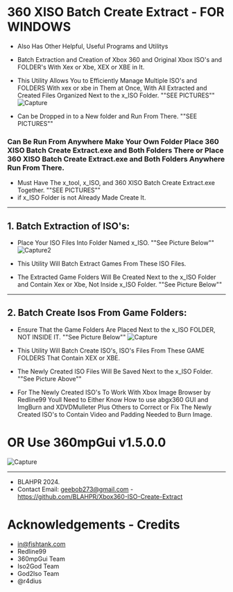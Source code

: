 # 360 XISO Batch Create Extract  -  FOR WINDOWS
* Also Has Other Helpful, Useful Programs and Utilitys
* Batch Extraction and Creation of Xbox 360 and Original Xbox ISO's and FOLDER's With Xex or Xbe, XEX or XBE in It.
* This Utility Allows You to Efficiently Manage Multiple ISO's and FOLDERS With xex or xbe in Them at Once, With All Extracted and Created Files Organized Next to the x_ISO Folder. ""SEE PICTURES""
![Capture](https://github.com/user-attachments/assets/b03a169c-b525-475b-bcbe-fe7456b9e314)

* Can be Dropped in to a New folder and Run From There.  ""SEE PICTURES""
### Can Be Run From Anywhere Make Your Own Folder Place 360 XISO Batch Create Extract.exe and Both Folders There or Place 360 XISO Batch Create Extract.exe and Both Folders Anywhere Run From There. 
* Must Have The x_tool, x_ISO, and 360 XISO Batch Create Extract.exe Together. ""SEE PICTURES""
* if x_ISO Folder is not Already Made Create It. 
**********************************************************************
## 1. Batch Extraction of ISO's:

* Place Your ISO Files Into Folder Named x_ISO. ""See Picture Below""
![Capture2](https://github.com/user-attachments/assets/c20b4d13-027d-41d8-815f-e7710cf22db4)

* This Utility Will Batch Extract Games From These ISO Files.

* The Extracted Game Folders Will Be Created Next to the x_ISO Folder and Contain Xex or Xbe, Not Inside x_ISO Folder. ""See Picture Below""
**********************************************************************
## 2. Batch Create Isos From Game Folders:

* Ensure That the Game Folders Are Placed Next to the x_ISO FOLDER, NOT INSIDE IT. ""See Picture Below""
![Capture](https://github.com/user-attachments/assets/d5562ee2-2ff2-4c88-83d9-106d9193ad8d)

* This Utility Will Batch Create ISO's, ISO's Files From These GAME FOLDERS That Contain XEX or XBE.

* The Newly Created ISO Files Will Be Saved Next to the x_ISO Folder. ""See Picture Above""
* For The Newly Created ISO's To Work With Xbox Image Browser by Redline99 Youll Need to Either Know How to use abgx360 GUI and ImgBurn and XDVDMulleter Plus Others to Correct or Fix
  The Newly Created ISO's to Contain Video and Padding Needed to Burn Image.
# OR Use 360mpGui v1.5.0.0 
![Capture](https://github.com/user-attachments/assets/580f960c-3e68-47e9-9337-e2cfb0f3ef63) 

**********************************************************************
* BLAHPR 2024.
* Contact Email: geebob273@gmail.com - https://github.com/BLAHPR/Xbox360-ISO-Create-Extract

# Acknowledgements - Credits
* <in@fishtank.com>
* Redline99 
* 360mpGui Team
* Iso2God Team
* God2Iso Team
* @r4dius
